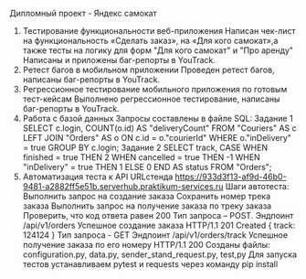 Дипломный проект - Яндекс самокат 
1. Тестирование функциональности веб-приложения
Написан чек-лист на функциональность «Сделать заказ», 
на «Для кого самокат»,а также тесты на логику для форм "Для кого самокат" и "Про аренду"
Написаны и приложены баг-репорты в YouTrack.
2. Ретест багов в мобильном приложении
Проведен ретест багов, написаны баг-репорты в YouTrack.
3. Регрессионное тестирование мобильного приложения по готовым тест-кейсам
Выполнено регрессионное тестирование, написаны баг-репорты в YouTrack.
4. Работа с базой данных
Запросы составлены в файле SQL:
Задание 1
      SELECT c.login, COUNT(o.id) AS "deliveryCount" 
      FROM "Couriers" AS c 
      LEFT JOIN "Orders" AS o ON c.id = o."courierId" 
      WHERE o."inDelivery" = true 
      GROUP BY c.login;
Задание 2
       SELECT track, CASE 
        WHEN finished = true THEN 2 
        WHEN cancelled = true THEN -1 
        WHEN "inDelivery" = true THEN 1 
        ELSE 0 END AS status 
        FROM "Orders";
5. Автоматизация теста к API
URLстенда  https://933d3f13-af9d-46b0-9481-a2882ff5e51b.serverhub.praktikum-services.ru
Шаги автотеста:
Выполнить запрос на создание заказа
Сохранить номер трека заказа
Выполнить запрос на получение заказа по треку заказа
Проверить, что код ответа равен 200
Тип запроса – POST.
Эндпоинт 
/api/v1/orders
Успешное создание заказа
HTTP/1.1 201 Created {
    track: 124124 }
Тип запроса - GET
Эндпоинт 
/api/v1/orders/track
Успешное получение заказа по его номеру
HTTP/1.1 200
Созданы файлы: configuration.py, data.py, sender_stand_request.py, test,py
Для запуска тестов устанавливаем pytest и requests через команду pip install
